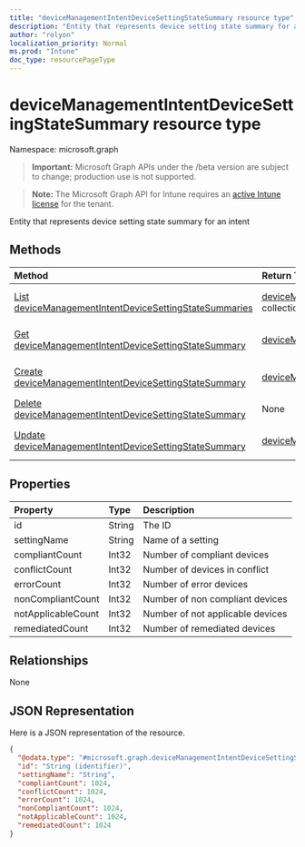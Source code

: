 ```yaml
---
title: "deviceManagementIntentDeviceSettingStateSummary resource type"
description: "Entity that represents device setting state summary for an intent"
author: "rolyon"
localization_priority: Normal
ms.prod: "Intune"
doc_type: resourcePageType
---
```


# deviceManagementIntentDeviceSettingStateSummary resource type

Namespace: microsoft.graph

> **Important:** Microsoft Graph APIs under the /beta version are subject to change; production use is not supported.

> **Note:** The Microsoft Graph API for Intune requires an [active Intune license](https://go.microsoft.com/fwlink/?linkid=839381) for the tenant.

Entity that represents device setting state summary for an intent

## Methods
|Method|Return Type|Description|
|:---|:---|:---|
|[List deviceManagementIntentDeviceSettingStateSummaries](../api/intune-deviceintent-devicemanagementintentdevicesettingstatesummary-list.md)|[deviceManagementIntentDeviceSettingStateSummary](../resources/intune-deviceintent-devicemanagementintentdevicesettingstatesummary.md) collection|List properties and relationships of the [deviceManagementIntentDeviceSettingStateSummary](../resources/intune-deviceintent-devicemanagementintentdevicesettingstatesummary.md) objects.|
|[Get deviceManagementIntentDeviceSettingStateSummary](../api/intune-deviceintent-devicemanagementintentdevicesettingstatesummary-get.md)|[deviceManagementIntentDeviceSettingStateSummary](../resources/intune-deviceintent-devicemanagementintentdevicesettingstatesummary.md)|Read properties and relationships of the [deviceManagementIntentDeviceSettingStateSummary](../resources/intune-deviceintent-devicemanagementintentdevicesettingstatesummary.md) object.|
|[Create deviceManagementIntentDeviceSettingStateSummary](../api/intune-deviceintent-devicemanagementintentdevicesettingstatesummary-create.md)|[deviceManagementIntentDeviceSettingStateSummary](../resources/intune-deviceintent-devicemanagementintentdevicesettingstatesummary.md)|Create a new [deviceManagementIntentDeviceSettingStateSummary](../resources/intune-deviceintent-devicemanagementintentdevicesettingstatesummary.md) object.|
|[Delete deviceManagementIntentDeviceSettingStateSummary](../api/intune-deviceintent-devicemanagementintentdevicesettingstatesummary-delete.md)|None|Deletes a [deviceManagementIntentDeviceSettingStateSummary](../resources/intune-deviceintent-devicemanagementintentdevicesettingstatesummary.md).|
|[Update deviceManagementIntentDeviceSettingStateSummary](../api/intune-deviceintent-devicemanagementintentdevicesettingstatesummary-update.md)|[deviceManagementIntentDeviceSettingStateSummary](../resources/intune-deviceintent-devicemanagementintentdevicesettingstatesummary.md)|Update the properties of a [deviceManagementIntentDeviceSettingStateSummary](../resources/intune-deviceintent-devicemanagementintentdevicesettingstatesummary.md) object.|

## Properties
|Property|Type|Description|
|:---|:---|:---|
|id|String|The ID|
|settingName|String|Name of a setting|
|compliantCount|Int32|Number of compliant devices|
|conflictCount|Int32|Number of devices in conflict|
|errorCount|Int32|Number of error devices|
|nonCompliantCount|Int32|Number of non compliant devices|
|notApplicableCount|Int32|Number of not applicable devices|
|remediatedCount|Int32|Number of remediated devices|

## Relationships
None

## JSON Representation
Here is a JSON representation of the resource.
<!-- {
  "blockType": "resource",
  "keyProperty": "id",
  "@odata.type": "microsoft.graph.deviceManagementIntentDeviceSettingStateSummary"
}
-->
``` json
{
  "@odata.type": "#microsoft.graph.deviceManagementIntentDeviceSettingStateSummary",
  "id": "String (identifier)",
  "settingName": "String",
  "compliantCount": 1024,
  "conflictCount": 1024,
  "errorCount": 1024,
  "nonCompliantCount": 1024,
  "notApplicableCount": 1024,
  "remediatedCount": 1024
}
```



